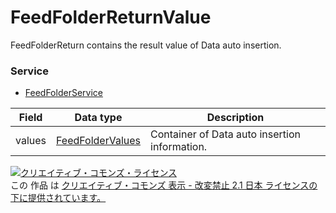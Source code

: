 # FeedFolderReturnValue
FeedFolderReturn contains the result value of Data auto insertion.
### Service
+ [FeedFolderService](../services/FeedFolderService.md)

| Field | Data type | Description | 
|---|---|---|
| values| <a href="../data/FeedFolderValues.md">FeedFolderValues</a>| Container of Data auto insertion information. |
<a rel="license" href="http://creativecommons.org/licenses/by-nd/2.1/jp/"><img alt="クリエイティブ・コモンズ・ライセンス" style="border-width:0" src="https://i.creativecommons.org/l/by-nd/2.1/jp/88x31.png" /></a><br />この 作品 は <a rel="license" href="http://creativecommons.org/licenses/by-nd/2.1/jp/">クリエイティブ・コモンズ 表示 - 改変禁止 2.1 日本 ライセンスの下に提供されています。</a>

